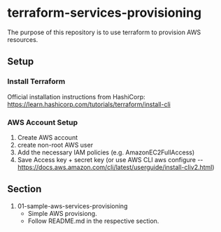 # terraform-services-provisioning
The purpose of this repository is to use terraform to provision AWS resources.

## Setup
### Install Terraform
Official installation instructions from HashiCorp: https://learn.hashicorp.com/tutorials/terraform/install-cli

### AWS Account Setup
1. Create AWS account
2. create non-root AWS user
3. Add the necessary IAM policies (e.g. AmazonEC2FullAccess)
4. Save Access key + secret key (or use AWS CLI aws configure -- https://docs.aws.amazon.com/cli/latest/userguide/install-cliv2.html)

## Section
1. 01-sample-aws-services-provisioning
    - Simple AWS provisiong.
    - Follow README.md in the respective section.
